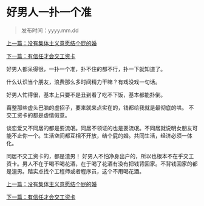 # 好男人一扑一个准
>
> 发布时间：yyyy.mm.dd

[上一篇：没有集体主义意愿结个屁的婚](/marriage/article1)

[下一篇：有信任才会交工资卡](/marriage/article3)

好男人都呆得很，一扑一个准，扑不住的都不行，扑一下就知道了。

什么认识当个朋友，浪费那么多时间精力干嘛？有戏没戏一句话。

好男人忙得很，基本上只要不是丑到看了吃不下饭，基本都能扑倒。 

甭整那些虚头巴脑的虚招子，要来就来点实在的，钱都给我就是最彻底的哄。 不交工资卡的都是虚情假意。 

谈恋爱又不同居的都是耍流氓。同居不领证的也是耍流氓。不同居就说明女朋友可能不止你一个。生活空间都互相不开放，结个屁的婚。共同生活，经济必须一体化。 

同居不交工资卡的，都是渣男！ 好男人不怕净身出户的，所以也根本不在乎交工资卡。男人不在于喝不喝花酒，在于喝了花酒有没有把钱背回家。不背钱回家的都是渣男。踏实点找个工程师或者程序员，这个不用喝花酒。

[上一篇：没有集体主义意愿结个屁的婚](/marriage/article1)

[下一篇：有信任才会交工资卡](/marriage/article3)

